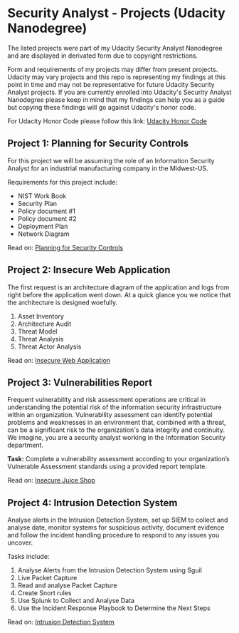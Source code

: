 # Security Analyst - Projects (Udacity Nanodegree)

The listed projects were part of my Udacity Security Analyst Nanodegree and are displayed in derivated form due to copyright restrictions.

Form and requirements of my projects may differ from present projects. Udacity may vary projects and this repo is representing my findings at this point in time and may not be representative for future Udacity Security Analyst projects.
If you are currently enrolled into Udacity's Security Analyst Nanodegree please keep in mind that my findings can help you as a guide but copying these findings will go against Udacity's honor code. 

For Udacity Honor Code please follow this link: [Udacity Honor Code](https://udacity.zendesk.com/hc/en-us/articles/210667103-Udacity-Honor-Code)

## Project 1: Planning for Security Controls

For this project we will be assuming the role of an Information Security Analyst for an industrial manufacturing company in the Midwest-US. 

Requirements for this project include:

* NIST Work Book
* Security Plan
* Policy document #1
* Policy document #2
* Deployment Plan
* Network Diagram

Read on: [Planning for Security Controls](https://github.com/MichaelThomasWolff/Security-Analyst-Projects-Udacity/tree/main/Planning%20for%20Security%20Controls)


## Project 2: Insecure Web Application
The first request is an architecture diagram of the application and logs from right before the application went down. At a quick glance you we notice that the architecture is designed woefully. 

1. Asset Inventory
2. Architecture Audit
3. Threat Model
4. Threat Analysis
5. Threat Actor Analysis

Read on: [Insecure Web Application](https://github.com/mikethwolff/Security-Analyst-Projects-Udacity/tree/main/Insecure%20Web%20Application)

## Project 3: Vulnerabilities Report
Frequent vulnerability and risk assessment operations are critical in understanding the potential risk of the information security infrastructure within an organization. Vulnerability assessment can identify potential problems and weaknesses in an environment that, combined with a threat, can be a significant risk to the organization's data integrity and continuity.
We imagine, you are a security analyst working in the Information Security department.

**Task:** Complete a vulnerability assessment according to your organization’s Vulnerable Assessment standards using a provided report template.

Read on: [Insecure Juice Shop](https://github.com/MichaelThomasWolff/Security-Analyst-Projects-Udacity/tree/main/Insecure%20Juice%20Shop)

## Project 4: Intrusion Detection System

Analyse alerts in the Intrusion Detection System, set up SIEM to collect and analyse date, monitor systems for suspicious activity, document evidence and follow the incident handling procedure to respond to any issues you uncover.

Tasks include:
1. Analyse Alerts from the Intrusion Detection System using Sguil
2. Live Packet Capture 
3. Read and analyse Packet Capture
4. Create Snort rules
5. Use Splunk to Collect and Analyse Data
6. Use the Incident Response Playbook to Determine the Next Steps

Read on: [Intrusion Detection System](https://github.com/mikethwolff/Security-Analyst-Projects-Udacity/tree/main/Intrusion%20Detection%20System)
